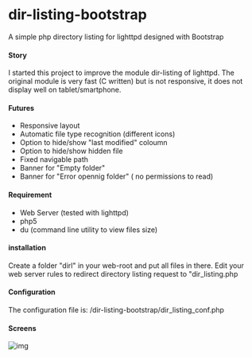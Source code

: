 dir-listing-bootstrap
=====================

A simple php directory listing for lighttpd designed with Bootstrap


#### Story

I started this project to improve the module dir-listing of lighttpd. The original module is very fast (C written) but is not responsive, it does not display well on tablet/smartphone.

#### Futures

- Responsive layout
- Automatic file type recognition (different icons)
- Option to hide/show "last modified" coloumn
- Option to hide/show hidden file
- Fixed navigable path
- Banner for "Empty folder"
- Banner for "Error opennig folder" ( no permissions to read)


#### Requirement

- Web Server (tested with lighttpd)
- php5
- du (command line utility to view files size)

#### installation

Create a folder "dirl" in your web-root and put all files in there.
Edit your web server rules to redirect directory listing request to "dir_listing.php

#### Configuration

The configuration file is:
/dir-listing-bootstrap/dir_listing_conf.php

#### Screens

![img](http://img834.imageshack.us/img834/6636/gcyx.png)
